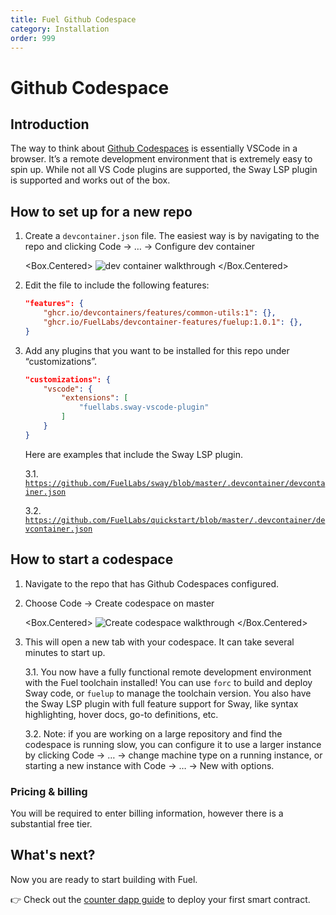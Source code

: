 ```yaml
---
title: Fuel Github Codespace
category: Installation
order: 999
---
```



# Github Codespace

## Introduction

The way to think about [Github Codespaces](https://github.com/features/codespaces) is essentially VSCode in a browser. It’s a remote development environment that is extremely easy to spin up. While not all VS Code plugins are supported, the Sway LSP plugin is supported and works out of the box.

## How to set up for a new repo

1. Create a `devcontainer.json` file. The easiest way is by navigating to the repo and clicking Code → … → Configure dev container

    <Box.Centered>
    ![dev container walkthrough](/images/dev-container.gif)
    </Box.Centered>

2. Edit the file to include the following features:

    ```json
    "features": {
        "ghcr.io/devcontainers/features/common-utils:1": {},
        "ghcr.io/FuelLabs/devcontainer-features/fuelup:1.0.1": {},
    }
    ```

3. Add any plugins that you want to be installed for this repo under “customizations”.

    ```json
    "customizations": {
        "vscode": {
            "extensions": [
                "fuellabs.sway-vscode-plugin"
            ]
        }
    }
    ```

    Here are examples that include the Sway LSP plugin.

    3.1. [`https://github.com/FuelLabs/sway/blob/master/.devcontainer/devcontainer.json`](https://github.com/FuelLabs/sway/blob/master/.devcontainer/devcontainer.json)

    3.2. [`https://github.com/FuelLabs/quickstart/blob/master/.devcontainer/devcontainer.json`](https://github.com/FuelLabs/quickstart/blob/master/.devcontainer/devcontainer.json)

## How to start a codespace

1. Navigate to the repo that has Github Codespaces configured.
2. Choose Code → Create codespace on master

    <Box.Centered>
    ![Create codespace walkthrough](/images/create-codespace.gif)
    </Box.Centered>

3. This will open a new tab with your codespace. It can take several minutes to start up.

    3.1.  You now have a fully functional remote development environment with the Fuel toolchain installed! You can use `forc` to build and deploy Sway code, or `fuelup` to manage the toolchain version. You also have the Sway LSP plugin with full feature support for Sway, like syntax highlighting, hover docs, go-to definitions, etc.

    3.2. Note: if you are working on a large repository and find the codespace is running slow, you can configure it to use a larger instance by clicking Code → … → change machine type on a running instance, or starting a new instance with Code → … → New with options.

### Pricing & billing

You will be required to enter billing information, however there is a substantial free tier.

## What's next?

Now you are ready to start building with Fuel.

👉 Check out the [counter dapp guide](/guides/counter-dapp) to deploy your first smart contract.
